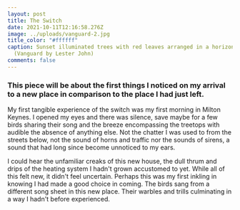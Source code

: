 ```yaml
---
layout: post
title: The Switch
date: 2021-10-11T12:16:58.276Z
image: ../uploads/vanguard-2.jpg
title_color: "#ffffff"
caption: Sunset illuminated trees with red leaves arranged in a horizontal line
  (Vanguard by Lester John)
comments: false
---
```

### This piece will be about the first things I noticed on my arrival to a new place in comparison to the place I had just left.

My first tangible experience of the switch was my first morning in Milton Keynes. I opened my eyes and there was silence, save maybe for a few birds sharing their song and the breeze encompassing the treetops with audible the absence of anything else. Not the chatter I was used to from the streets below, not the sound of horns and traffic nor the sounds of sirens, a sound that had long since become unnoticed to my ears.

I could hear the unfamiliar creaks of this new house, the dull thrum and drips of the heating system I hadn't grown accustomed to yet. While all of this felt new, it didn't feel uncertain. Perhaps this was my first inkling in knowing I had made a good choice in coming. The birds sang from a different song sheet in this new place. Their warbles and trills culminating in a way I hadn't before experienced.
